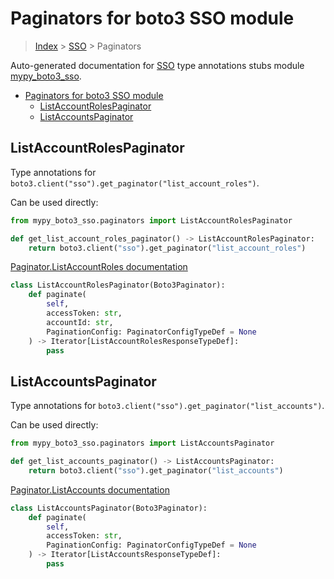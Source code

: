 # Paginators for boto3 SSO module

> [Index](../README.md) > [SSO](./README.md) > Paginators

Auto-generated documentation for [SSO](https://boto3.amazonaws.com/v1/documentation/api/latest/reference/services/sso.html#SSO)
type annotations stubs module [mypy_boto3_sso](https://pypi.org/project/mypy-boto3-sso/).

- [Paginators for boto3 SSO module](#paginators-for-boto3-sso-module)
  - [ListAccountRolesPaginator](#listaccountrolespaginator)
  - [ListAccountsPaginator](#listaccountspaginator)

## ListAccountRolesPaginator

Type annotations for `boto3.client("sso").get_paginator("list_account_roles")`.

Can be used directly:

```python
from mypy_boto3_sso.paginators import ListAccountRolesPaginator

def get_list_account_roles_paginator() -> ListAccountRolesPaginator:
    return boto3.client("sso").get_paginator("list_account_roles")
```

[Paginator.ListAccountRoles documentation](https://boto3.amazonaws.com/v1/documentation/api/latest/reference/services/sso.html#SSO.Paginator.ListAccountRoles)

```python
class ListAccountRolesPaginator(Boto3Paginator):
    def paginate(
        self,
        accessToken: str,
        accountId: str,
        PaginationConfig: PaginatorConfigTypeDef = None
    ) -> Iterator[ListAccountRolesResponseTypeDef]:
        pass
```
## ListAccountsPaginator

Type annotations for `boto3.client("sso").get_paginator("list_accounts")`.

Can be used directly:

```python
from mypy_boto3_sso.paginators import ListAccountsPaginator

def get_list_accounts_paginator() -> ListAccountsPaginator:
    return boto3.client("sso").get_paginator("list_accounts")
```

[Paginator.ListAccounts documentation](https://boto3.amazonaws.com/v1/documentation/api/latest/reference/services/sso.html#SSO.Paginator.ListAccounts)

```python
class ListAccountsPaginator(Boto3Paginator):
    def paginate(
        self,
        accessToken: str,
        PaginationConfig: PaginatorConfigTypeDef = None
    ) -> Iterator[ListAccountsResponseTypeDef]:
        pass
```